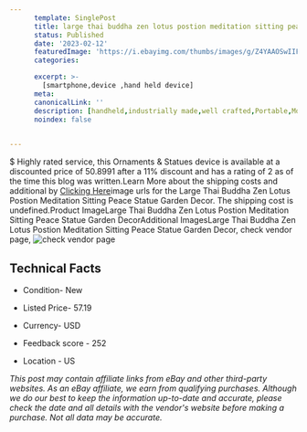 ```yaml
---
      template: SinglePost
      title: large thai buddha zen lotus postion meditation sitting peace statue garden decor
      status: Published
      date: '2023-02-12'
      featuredImage: 'https://i.ebayimg.com/thumbs/images/g/Z4YAAOSwIIFixGOO/s-l225.jpg'
      categories: 

      excerpt: >-
        [smartphone,device ,hand held device]
      meta:
      canonicalLink: ''
      description: [handheld,industrially made,well crafted,Portable,Mobile,Compact,Convenient,Lightweight,Maneuverable,Man-portable,Miniature,Carriable,Hand-held,Light,Holdable,Transportable,Mobile device,Pocket-sized,On-the-go,Wireless,Cordless,Compact size,Convenient size, smartphone,device ,hand held device]
      noindex: false

        
---
```

$
    Highly rated service, this Ornaments & Statues device is available at a discounted price of 50.8991 after a 11% discount and has a rating of 2 as of the time this blog was written.Learn More about the shipping costs and additional by [Clicking Here](https://www.ebay.com/itm/175341890743?hash=item28d330ecb7%3Ag%3AZ4YAAOSwIIFixGOO&mkevt=1&mkcid=1&mkrid=711-53200-19255-0&campid=%253CePNCampaignId%253E&customid=%253CreferenceId%253E&toolid=10049)image urls for the Large Thai Buddha Zen Lotus Postion Meditation Sitting Peace Statue Garden Decor. The shipping cost is undefined.Product ImageLarge Thai Buddha Zen Lotus Postion Meditation Sitting Peace Statue Garden DecorAdditional ImagesLarge Thai Buddha Zen Lotus Postion Meditation Sitting Peace Statue Garden Decor, check vendor page, ![check vendor page](https://origin-galleryplus.ebayimg.com/ws/web/175341890743_2_0_1/225x225.jpg,https://origin-galleryplus.ebayimg.com/ws/web/175341890743_3_0_1/225x225.jpg,https://origin-galleryplus.ebayimg.com/ws/web/175341890743_4_0_1/225x225.jpg,https://origin-galleryplus.ebayimg.com/ws/web/175341890743_5_0_1/225x225.jpg,https://origin-galleryplus.ebayimg.com/ws/web/175341890743_6_0_1/225x225.jpg,https://origin-galleryplus.ebayimg.com/ws/web/175341890743_7_0_1/225x225.jpg,https://origin-galleryplus.ebayimg.com/ws/web/175341890743_8_0_1/225x225.jpg)
    
    

 ## Technical Facts 



     
      

 - Condition- New 


      

 - Listed Price- 57.19 


      

 - Currency- USD 


      

 - Feedback score - 252 


      

 - Location - US 


      
      

 *_This post may contain affiliate links from eBay and other third-party websites. As an eBay affiliate, we earn from qualifying purchases. Although we do our best to keep the information up-to-date and accurate, please check the date and all details with the vendor's website before making a purchase. Not all data may be accurate._*



    
    
    
    
    